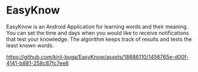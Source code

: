 # EasyKnow

EasyKnow is an Android Application for learning words and their meaning. You can set the time and days when you would like to receive notifications that test your knowledge.
The algorithm keeps track of results and tests the least known words.

https://github.com/kiril-buga/EasyKnow/assets/18686110/1456765e-d00f-4141-b881-258c87fc7ee8

